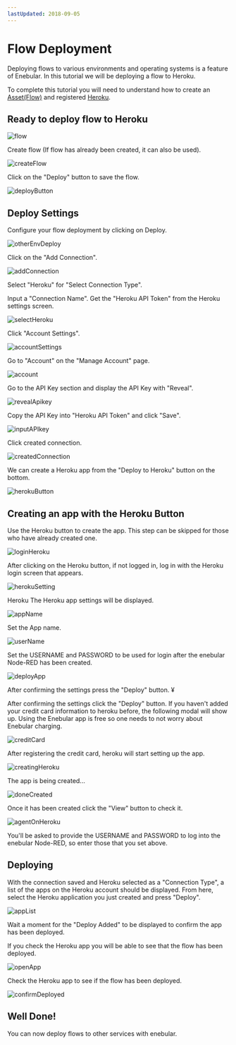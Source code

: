 ```yaml
---
lastUpdated: 2018-09-05
---
```


# Flow Deployment

Deploying flows to various environments and operating systems is a feature of Enebular.
In this tutorial we will be deploying a flow to Heroku.

To complete this tutorial you will need to understand how to create an [Asset(Flow)](./Introduction.md) and registered [Heroku](https://heroku.com).

## Ready to deploy flow to Heroku

![flow](./../../img/GetStarted/FlowDeployment-flow.png)

Create flow (If flow has already been created, it can also be used).

![createFlow](./../../img/GetStarted/FlowDeployment-createFlow.png)

Click on the "Deploy" button to save the flow.

![deployButton](./../../img/GetStarted/FlowDeployment-deployButton.png)

## Deploy Settings

Configure your flow deployment by clicking on Deploy.

![otherEnvDeploy](./../../img/GetStarted/FlowDeployment-otherEnvDeploy.png)

Click on the "Add Connection".

![addConnection](./../../img/GetStarted/FlowDeployment-addConnection.png)

Select "Heroku" for "Select Connection Type".

Input a "Connection Name". Get the "Heroku API Token" from the Heroku settings screen.

![selectHeroku](./../../img/GetStarted/FlowDeployment-selectHeroku.png)

Click "Account Settings".

![accountSettings](./../../img/GetStarted/FlowDeployment-accountSettings.png)

Go to "Account" on the "Manage Account" page.

![account](./../../img/GetStarted/FlowDeployment-account.png)

Go to the API Key section and display the API Key with "Reveal".

![revealApikey](./../../img/GetStarted/FlowDeployment-revealApikey.png)

Copy the API Key into "Heroku API Token" and click "Save".

![inputAPIkey](./../../img/GetStarted/FlowDeployment-inputAPIkey.png)

Click created connection.

![createdConnection](./../../img/GetStarted/FlowDeployment-createdConnection.png)

We can create a Heroku app from the "Deploy to Heroku" button on the bottom.

![herokuButton](./../../img/GetStarted/FlowDeployment-herokuButton.png)

## Creating an app with the Heroku Button

Use the Heroku button to create the app. This step can be skipped for those who have already created one.

![loginHeroku](./../../img/GetStarted/FlowDeployment-loginHeroku.png)

After clicking on the Heroku button, if not logged in, log in with the Heroku login screen that appears.

![herokuSetting](./../../img/GetStarted/FlowDeployment-herokuSetting.png)

Heroku The Heroku app settings will be displayed.

![appName](./../../img/GetStarted/FlowDeployment-appName.png)

Set the App name.

![userName](./../../img/GetStarted/FlowDeployment-userName.png)

Set the USERNAME and PASSWORD to be used for login after the enebular Node-RED has been created.

![deployApp](./../../img/GetStarted/FlowDeployment-deployApp.png)

After confirming the settings press the "Deploy" button. ¥

After confirming the settings click the "Deploy" button. If you haven't added your credit card information to heroku before, the following modal will show up.
Using the Enebular app is free so one needs to not worry about Enebular charging.

![creditCard](./../../img/GetStarted/FlowDeployment-creditCard.png)

After registering the credit card, heroku will start setting up the app.

![creatingHeroku](./../../img/GetStarted/FlowDeployment-creatingHeroku.png)

The app is being created...

![doneCreated](./../../img/GetStarted/FlowDeployment-doneCreated.png)

Once it has been created click the "View" button to check it.

![agentOnHeroku](./../../img/GetStarted/FlowDeployment-agentOnHeroku.png)

You'll be asked to provide the USERNAME and PASSWORD to log into the enebular Node-RED, so enter those that you set above.

## Deploying

With the connection saved and Heroku selected as a "Connection Type", a list of the apps on the Heroku account should be displayed. From here, select the Heroku application you just created and press "Deploy".

![appList](./../../img/GetStarted/FlowDeployment-appList.png)

Wait a moment for the "Deploy Added" to be displayed to confirm the app has been deployed.

If you check the Heroku app you will be able to see that the flow has been deployed.

![openApp](./../../img/GetStarted/FlowDeployment-openApp.png)

Check the Heroku app to see if the flow has been deployed.

![confirmDeployed](./../../img/GetStarted/FlowDeployment-confirmDeployed.png)

## Well Done!

You can now deploy flows to other services with enebular.
